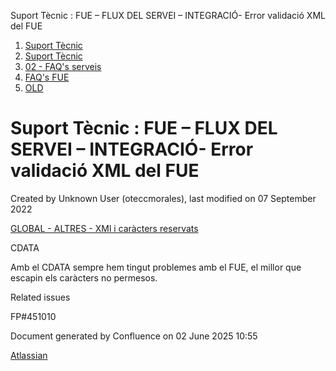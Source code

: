 Suport Tècnic : FUE – FLUX DEL SERVEI – INTEGRACIÓ- Error validació XML del FUE  

1.  [Suport Tècnic](index.html)
2.  [Suport Tècnic](13893782.html)
3.  [02 - FAQ's serveis](26313393.html)
4.  [FAQ's FUE](28705571.html)
5.  [OLD](OLD_93356807.html)

Suport Tècnic : FUE – FLUX DEL SERVEI – INTEGRACIÓ- Error validació XML del FUE
===============================================================================

Created by Unknown User (oteccmorales), last modified on 07 September 2022

[GLOBAL - ALTRES - XMl i caràcters reservats](77824400.html)

CDATA

Amb el CDATA sempre hem tingut problemes amb el FUE, el millor que escapin els caràcters no permesos.

Related issues

FP#451010 

Document generated by Confluence on 02 June 2025 10:55

[Atlassian](http://www.atlassian.com/)